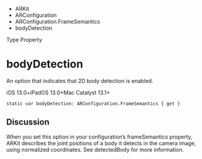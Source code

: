 

- ARKit
- ARConfiguration
- ARConfiguration.FrameSemantics
-  bodyDetection 

Type Property

# bodyDetection

An option that indicates that 2D body detection is enabled.

iOS 13.0+iPadOS 13.0+Mac Catalyst 13.1+

``` source
static var bodyDetection: ARConfiguration.FrameSemantics { get }
```

## Discussion

When you set this option in your configuration’s frameSemantics property, ARKit describes the joint positions of a body it detects in the camera image, using normalized coordinates. See detectedBody for more information.

